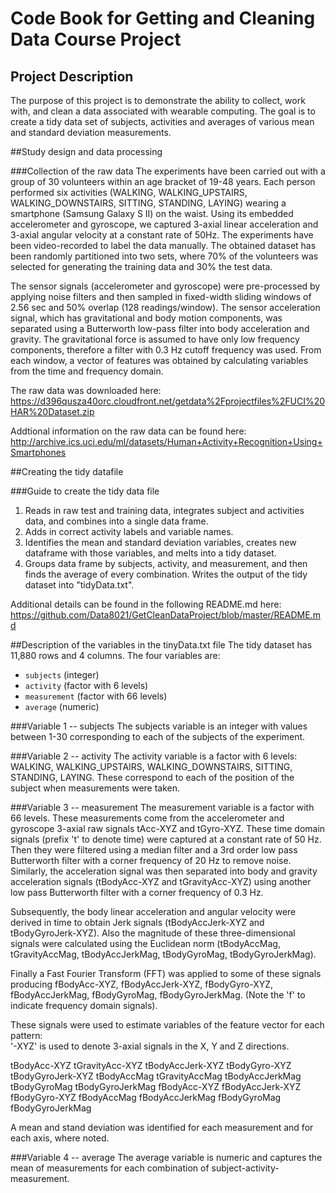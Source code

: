 # Code Book for Getting and Cleaning Data Course Project

## Project Description
The purpose of this project is to demonstrate the ability to collect, work with, and clean a data associated with wearable computing. The goal is to create a tidy data set of subjects, activities and averages of various mean and standard deviation measurements.
 
##Study design and data processing
 
###Collection of the raw data
The experiments have been carried out with a group of 30 volunteers within an age bracket of 19-48 years. Each person performed six activities (WALKING, WALKING_UPSTAIRS, WALKING_DOWNSTAIRS, SITTING, STANDING, LAYING) wearing a smartphone (Samsung Galaxy S II) on the waist. Using its embedded accelerometer and gyroscope, we captured 3-axial linear acceleration and 3-axial angular velocity at a constant rate of 50Hz. The experiments have been video-recorded to label the data manually. The obtained dataset has been randomly partitioned into two sets, where 70% of the volunteers was selected for generating the training data and 30% the test data. 

The sensor signals (accelerometer and gyroscope) were pre-processed by applying noise filters and then sampled in fixed-width sliding windows of 2.56 sec and 50% overlap (128 readings/window). The sensor acceleration signal, which has gravitational and body motion components, was separated using a Butterworth low-pass filter into body acceleration and gravity. The gravitational force is assumed to have only low frequency components, therefore a filter with 0.3 Hz cutoff frequency was used. From each window, a vector of features was obtained by calculating variables from the time and frequency domain.
 
The raw data was downloaded here: https://d396qusza40orc.cloudfront.net/getdata%2Fprojectfiles%2FUCI%20HAR%20Dataset.zip

Addtional information on the raw data can be found here: http://archive.ics.uci.edu/ml/datasets/Human+Activity+Recognition+Using+Smartphones

##Creating the tidy datafile
 
###Guide to create the tidy data file
1.  Reads in raw test and training data, integrates subject and activities data, and combines into a single data frame.
2.  Adds in correct activity labels and variable names.  
3.  Identifies the mean and standard deviation variables, creates new dataframe with those variables, and melts into a tidy dataset.  
4.  Groups data frame by subjects, activity, and measurement, and then finds the average of every combination.  Writes the output of the tidy dataset into "tidyData.txt". 

Additional details can be found in the following README.md here: https://github.com/Data8021/GetCleanDataProject/blob/master/README.md
 
##Description of the variables in the tinyData.txt file
The tidy dataset has 11,880 rows and 4 columns.  The four variables are:
*   ```subjects``` (integer)
*   ```activity``` (factor with 6 levels)
*   ```measurement``` (factor with 66 levels)
*   ```average``` (numeric)
 
###Variable 1 -- subjects
The subjects variable is an integer with values between 1-30 corresponding to each of the subjects of the experiment.

###Variable 2 -- activity
The activity variable is a factor with 6 levels: WALKING, WALKING_UPSTAIRS, WALKING_DOWNSTAIRS, SITTING, STANDING, LAYING. These correspond to each of the position of the subject when measurements were taken.

###Variable 3 -- measurement
The measurement variable is a factor with 66 levels. These measurements come from the accelerometer and gyroscope 3-axial raw signals tAcc-XYZ and tGyro-XYZ. These time domain signals (prefix 't' to denote time) were captured at a constant rate of 50 Hz. Then they were filtered using a median filter and a 3rd order low pass Butterworth filter with a corner frequency of 20 Hz to remove noise. Similarly, the acceleration signal was then separated into body and gravity acceleration signals (tBodyAcc-XYZ and tGravityAcc-XYZ) using another low pass Butterworth filter with a corner frequency of 0.3 Hz. 

Subsequently, the body linear acceleration and angular velocity were derived in time to obtain Jerk signals (tBodyAccJerk-XYZ and tBodyGyroJerk-XYZ). Also the magnitude of these three-dimensional signals were calculated using the Euclidean norm (tBodyAccMag, tGravityAccMag, tBodyAccJerkMag, tBodyGyroMag, tBodyGyroJerkMag). 

Finally a Fast Fourier Transform (FFT) was applied to some of these signals producing fBodyAcc-XYZ, fBodyAccJerk-XYZ, fBodyGyro-XYZ, fBodyAccJerkMag, fBodyGyroMag, fBodyGyroJerkMag. (Note the 'f' to indicate frequency domain signals). 

These signals were used to estimate variables of the feature vector for each pattern:  
'-XYZ' is used to denote 3-axial signals in the X, Y and Z directions.

tBodyAcc-XYZ
tGravityAcc-XYZ
tBodyAccJerk-XYZ
tBodyGyro-XYZ
tBodyGyroJerk-XYZ
tBodyAccMag
tGravityAccMag
tBodyAccJerkMag
tBodyGyroMag
tBodyGyroJerkMag
fBodyAcc-XYZ
fBodyAccJerk-XYZ
fBodyGyro-XYZ
fBodyAccMag
fBodyAccJerkMag
fBodyGyroMag
fBodyGyroJerkMag

A mean and stand deviation was identified for each measurement and for each axis, where noted.

###Variable 4 -- average
The average variable is numeric and captures the mean of measurements for each combination of subject-activity-measurement.